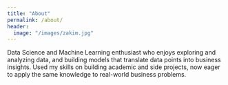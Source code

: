 ```yaml
---
title: "About"
permalink: /about/
header:
  image: "/images/zakim.jpg"
---
```


Data Science and Machine Learning enthusiast who enjoys exploring and analyzing data, and building models that translate data points into business insights. 
Used my skills on building academic and side projects, now eager to apply the same knowledge to real-world business problems.
